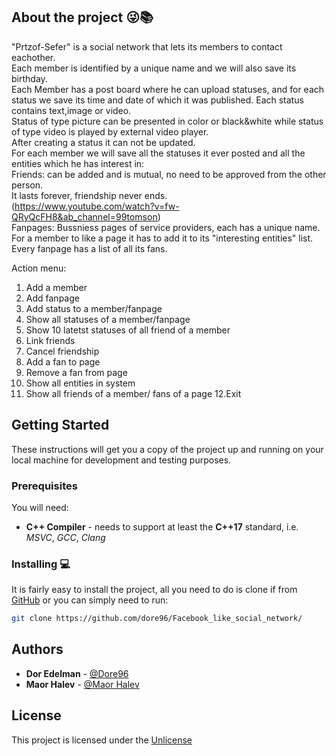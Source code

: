 ## About the project 😜📚

"Prtzof-Sefer" is a social network that lets its members to contact eachother.  
Each member is identified by a unique name and we will also save its birthday.  
Each Member has a post board where he can upload statuses, and for each status we save its time and date of which it was published. 
Each status contains text,image or video.     
Status of type picture can be presented in color or black&white while status of type video is played by external video player.    
After creating a status it can not be updated.    
For each member we will save all the statuses it ever posted and all the entities which he has interest in:   
Friends: can be added and is mutual, no need to be approved from the other person.    
It lasts forever, friendship never ends.  
(https://www.youtube.com/watch?v=fw-QRyQcFH8&ab_channel=99tomson)       
Fanpages: Bussniess pages of service providers, each has a unique name. 
For a member to like a page it has to add it to its "interesting entities" list. Every fanpage has a list of all its fans.   

Action menu:
1. Add a member
2. Add fanpage
3. Add status to a member/fanpage
4. Show all statuses of a member/fanpage
5. Show 10 latetst statuses of all friend of a member
6. Link friends
7. Cancel friendship
8. Add a fan to page
9. Remove a fan from page
10. Show all entities in system
11. Show all friends of a member/ fans of a page
12.Exit

## Getting Started

These instructions will get you a copy of the project up and running on your local
machine for development and testing purposes.

### Prerequisites

You will need:

* **C++ Compiler** - needs to support at least the **C++17** standard, i.e. *MSVC*,
*GCC*, *Clang*

### Installing 💻

It is fairly easy to install the project, all you need to do is clone if from
[GitHub](https://github.com/dore96/Facebook_like_social_network) or you can simply need to run:

```bash
git clone https://github.com/dore96/Facebook_like_social_network/
```

## Authors
* **Dor Edelman** - [@Dore96](https://github.com/dore96)
* **Maor Halev** - [@Maor Halev](https://github.com/MaorHalev)

## License

This project is licensed under the [Unlicense](https://unlicense.org/)
